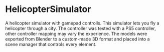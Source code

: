 # HelicopterSimulator
A helicopter simulator with gamepad controlls. This simulator lets you fly a helicopter through a city. The controller was tested with a PS5 controller, other controller mapping may vary the experience. The models were exported from Blender to a custom-made 3D format and placed into a scene manager that controls every element.
